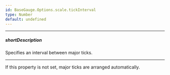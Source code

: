 ```yaml
---
id: BaseGauge.Options.scale.tickInterval
type: Number
default: undefined
---
```

---
##### shortDescription
Specifies an interval between major ticks.

---
If this property is not set, major ticks are arranged automatically.